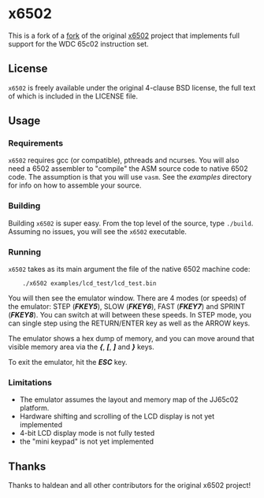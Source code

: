 # x6502
This is a fork of a [fork](https://github.com/sci4me/x6502) of the original [x6502](https://github.com/haldean/x6502) project that implements full support for the WDC 65c02 instruction set.

## License
`x6502` is freely available under the original 4-clause BSD license, the full text of which is included in the LICENSE file.

## Usage
### Requirements
`x6502` requires gcc (or compatible), pthreads and ncurses. You will also need a 6502 assembler to "compile" the ASM source code to native 6502 code. The assumption is that you will use `vasm`. See the *examples* directory for info on how to assemble your source.

### Building
Building `x6502` is super easy. From the top level of the  source, type `./build`. Assuming no issues, you will see the `x6502` executable.

### Running
`x6502` takes as its main argument the file of the native 6502 machine code:

```
    ./x6502 examples/lcd_test/lcd_test.bin
```

You will then see the emulator window. There are 4 modes (or speeds) of the emulator: STEP (***FKEY5***), SLOW (***FKEY6***), FAST (***FKEY7***) and SPRINT (***FKEY8***). You can switch at will between these speeds. In STEP mode, you can single step using the RETURN/ENTER key as well as the ARROW keys.

The emulator shows a hex dump of memory, and you can move around that visible memory area via the ***{***, ***[***, ***]*** and ***}*** keys.

To exit the emulator, hit the ***ESC*** key.

### Limitations
* The emulator assumes the layout and memory map of the JJ65c02 platform.
* Hardware shifting and scrolling of the LCD display is not yet implemented
* 4-bit LCD display mode is not fully tested
* the "mini keypad" is not yet implemented

## Thanks
Thanks to haldean and all other contributors for the original x6502 project!
